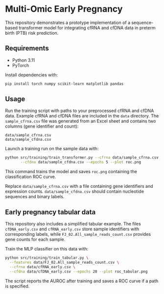 # Multi-Omic Early Pregnancy

This repository demonstrates a prototype implementation of a sequence-based transformer model for integrating cfRNA and cfDNA data in preterm birth (PTB) risk prediction.

## Requirements

- Python 3.11
- PyTorch

Install dependencies with:

```bash
pip install torch numpy scikit-learn matplotlib pandas
```

## Usage

Run the training script with paths to your preprocessed cfRNA and cfDNA data.
Example cfRNA and cfDNA files are included in the ``data`` directory.
The ``sample_cfrna.csv`` file was generated from an Excel sheet and contains two
columns (gene identifier and count):

```text
data/sample_cfrna.csv
data/sample_cfdna.csv
```

Launch a training run on the sample data with:

```bash
python src/training/train_transformer.py --cfrna data/sample_cfrna.csv \
       --cfdna data/sample_cfdna.csv --epochs 5 --plot roc.png
```

This command trains the model and saves ``roc.png`` containing the classification ROC curve.

Replace ``data/sample_cfrna.csv`` with a file containing gene identifiers and expression counts. ``data/sample_cfdna.csv`` should contain nucleotide sequences and binary labels.

## Early pregnancy tabular data

This repository also includes a simplified tabular example. The files
`cfDNA_early.csv` and `cfRNA_early.csv` store sample identifiers with
corresponding labels, while `FJ_02.All_sample_reads_count.csv` provides gene
counts for each sample.

Train the MLP classifier on this data with:

```bash
python src/training/train_tabular.py \
  --features data/FJ_02.All_sample_reads_count.csv \
  --cfrna data/cfRNA_early.csv \
  --cfdna data/cfDNA_early.csv --epochs 20 --plot roc_tabular.png
```

The script reports the AUROC after training and saves a ROC curve if a path is
specified.
